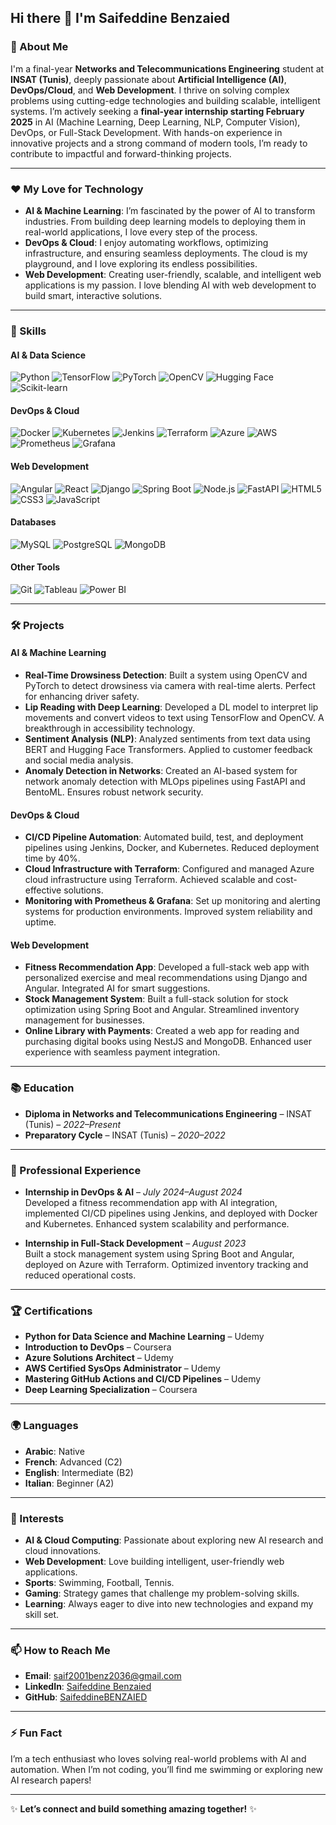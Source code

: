 ## Hi there 👋 I'm Saifeddine Benzaied

### 🚀 About Me
I'm a final-year **Networks and Telecommunications Engineering** student at **INSAT (Tunis)**, deeply passionate about **Artificial Intelligence (AI)**, **DevOps/Cloud**, and **Web Development**. I thrive on solving complex problems using cutting-edge technologies and building scalable, intelligent systems. I’m actively seeking a **final-year internship starting February 2025** in AI (Machine Learning, Deep Learning, NLP, Computer Vision), DevOps, or Full-Stack Development. With hands-on experience in innovative projects and a strong command of modern tools, I’m ready to contribute to impactful and forward-thinking projects.

---

### ❤️ My Love for Technology
- **AI & Machine Learning**: I’m fascinated by the power of AI to transform industries. From building deep learning models to deploying them in real-world applications, I love every step of the process.
- **DevOps & Cloud**: I enjoy automating workflows, optimizing infrastructure, and ensuring seamless deployments. The cloud is my playground, and I love exploring its endless possibilities.
- **Web Development**: Creating user-friendly, scalable, and intelligent web applications is my passion. I love blending AI with web development to build smart, interactive solutions.

---

### 🔧 Skills

#### **AI & Data Science**
![Python](https://img.shields.io/badge/Python-3776AB?style=for-the-badge&logo=python&logoColor=white)
![TensorFlow](https://img.shields.io/badge/TensorFlow-FF6F00?style=for-the-badge&logo=tensorflow&logoColor=white)
![PyTorch](https://img.shields.io/badge/PyTorch-EE4C2C?style=for-the-badge&logo=pytorch&logoColor=white)
![OpenCV](https://img.shields.io/badge/OpenCV-5C3EE8?style=for-the-badge&logo=opencv&logoColor=white)
![Hugging Face](https://img.shields.io/badge/Hugging%20Face-FFD21E?style=for-the-badge&logo=huggingface&logoColor=black)
![Scikit-learn](https://img.shields.io/badge/Scikit--Learn-F7931E?style=for-the-badge&logo=scikit-learn&logoColor=white)

#### **DevOps & Cloud**
![Docker](https://img.shields.io/badge/Docker-2496ED?style=for-the-badge&logo=docker&logoColor=white)
![Kubernetes](https://img.shields.io/badge/Kubernetes-326CE5?style=for-the-badge&logo=kubernetes&logoColor=white)
![Jenkins](https://img.shields.io/badge/Jenkins-D24939?style=for-the-badge&logo=jenkins&logoColor=white)
![Terraform](https://img.shields.io/badge/Terraform-7B42BC?style=for-the-badge&logo=terraform&logoColor=white)
![Azure](https://img.shields.io/badge/Azure-0089D6?style=for-the-badge&logo=microsoft-azure&logoColor=white)
![AWS](https://img.shields.io/badge/AWS-232F3E?style=for-the-badge&logo=amazon-aws&logoColor=white)
![Prometheus](https://img.shields.io/badge/Prometheus-E6522C?style=for-the-badge&logo=prometheus&logoColor=white)
![Grafana](https://img.shields.io/badge/Grafana-F46800?style=for-the-badge&logo=grafana&logoColor=white)

#### **Web Development**
![Angular](https://img.shields.io/badge/Angular-DD0031?style=for-the-badge&logo=angular&logoColor=white)
![React](https://img.shields.io/badge/React-61DAFB?style=for-the-badge&logo=react&logoColor=black)
![Django](https://img.shields.io/badge/Django-092E20?style=for-the-badge&logo=django&logoColor=white)
![Spring Boot](https://img.shields.io/badge/Spring%20Boot-6DB33F?style=for-the-badge&logo=spring-boot&logoColor=white)
![Node.js](https://img.shields.io/badge/Node.js-339933?style=for-the-badge&logo=node.js&logoColor=white)
![FastAPI](https://img.shields.io/badge/FastAPI-009688?style=for-the-badge&logo=fastapi&logoColor=white)
![HTML5](https://img.shields.io/badge/HTML5-E34F26?style=for-the-badge&logo=html5&logoColor=white)
![CSS3](https://img.shields.io/badge/CSS3-1572B6?style=for-the-badge&logo=css3&logoColor=white)
![JavaScript](https://img.shields.io/badge/JavaScript-F7DF1E?style=for-the-badge&logo=javascript&logoColor=black)

#### **Databases**
![MySQL](https://img.shields.io/badge/MySQL-4479A1?style=for-the-badge&logo=mysql&logoColor=white)
![PostgreSQL](https://img.shields.io/badge/PostgreSQL-4169E1?style=for-the-badge&logo=postgresql&logoColor=white)
![MongoDB](https://img.shields.io/badge/MongoDB-47A248?style=for-the-badge&logo=mongodb&logoColor=white)

#### **Other Tools**
![Git](https://img.shields.io/badge/Git-F05032?style=for-the-badge&logo=git&logoColor=white)
![Tableau](https://img.shields.io/badge/Tableau-E97627?style=for-the-badge&logo=tableau&logoColor=white)
![Power BI](https://img.shields.io/badge/Power%20BI-F2C811?style=for-the-badge&logo=power-bi&logoColor=black)

---

### 🛠️ Projects

#### **AI & Machine Learning**
- **Real-Time Drowsiness Detection**: Built a system using OpenCV and PyTorch to detect drowsiness via camera with real-time alerts. Perfect for enhancing driver safety.
- **Lip Reading with Deep Learning**: Developed a DL model to interpret lip movements and convert videos to text using TensorFlow and OpenCV. A breakthrough in accessibility technology.
- **Sentiment Analysis (NLP)**: Analyzed sentiments from text data using BERT and Hugging Face Transformers. Applied to customer feedback and social media analysis.
- **Anomaly Detection in Networks**: Created an AI-based system for network anomaly detection with MLOps pipelines using FastAPI and BentoML. Ensures robust network security.

#### **DevOps & Cloud**
- **CI/CD Pipeline Automation**: Automated build, test, and deployment pipelines using Jenkins, Docker, and Kubernetes. Reduced deployment time by 40%.
- **Cloud Infrastructure with Terraform**: Configured and managed Azure cloud infrastructure using Terraform. Achieved scalable and cost-effective solutions.
- **Monitoring with Prometheus & Grafana**: Set up monitoring and alerting systems for production environments. Improved system reliability and uptime.

#### **Web Development**
- **Fitness Recommendation App**: Developed a full-stack web app with personalized exercise and meal recommendations using Django and Angular. Integrated AI for smart suggestions.
- **Stock Management System**: Built a full-stack solution for stock optimization using Spring Boot and Angular. Streamlined inventory management for businesses.
- **Online Library with Payments**: Created a web app for reading and purchasing digital books using NestJS and MongoDB. Enhanced user experience with seamless payment integration.

---

### 📚 Education
- **Diploma in Networks and Telecommunications Engineering** – INSAT (Tunis) – *2022–Present*
- **Preparatory Cycle** – INSAT (Tunis) – *2020–2022*

---

### 💼 Professional Experience
- **Internship in DevOps & AI** – *July 2024–August 2024*  
  Developed a fitness recommendation app with AI integration, implemented CI/CD pipelines using Jenkins, and deployed with Docker and Kubernetes. Enhanced system scalability and performance.
  
- **Internship in Full-Stack Development** – *August 2023*  
  Built a stock management system using Spring Boot and Angular, deployed on Azure with Terraform. Optimized inventory tracking and reduced operational costs.

---

### 🏆 Certifications
- **Python for Data Science and Machine Learning** – Udemy
- **Introduction to DevOps** – Coursera
- **Azure Solutions Architect** – Udemy
- **AWS Certified SysOps Administrator** – Udemy
- **Mastering GitHub Actions and CI/CD Pipelines** – Udemy
- **Deep Learning Specialization** – Coursera

---

### 🌍 Languages
- **Arabic**: Native
- **French**: Advanced (C2)
- **English**: Intermediate (B2)
- **Italian**: Beginner (A2)

---

### 🎯 Interests
- **AI & Cloud Computing**: Passionate about exploring new AI research and cloud innovations.
- **Web Development**: Love building intelligent, user-friendly web applications.
- **Sports**: Swimming, Football, Tennis.
- **Gaming**: Strategy games that challenge my problem-solving skills.
- **Learning**: Always eager to dive into new technologies and expand my skill set.

---

### 📫 How to Reach Me
- **Email**: [saif2001benz2036@gmail.com](mailto:saif2001benz2036@gmail.com)
- **LinkedIn**: [Saifeddine Benzaied](https://www.linkedin.com/in/saifeddine-benzaied-57a856243)
- **GitHub**: [SaifeddineBENZAIED](https://github.com/SaifeddineBENZAIED)

---

### ⚡ Fun Fact
I’m a tech enthusiast who loves solving real-world problems with AI and automation. When I’m not coding, you’ll find me swimming or exploring new AI research papers!

---

✨ **Let’s connect and build something amazing together!** ✨
